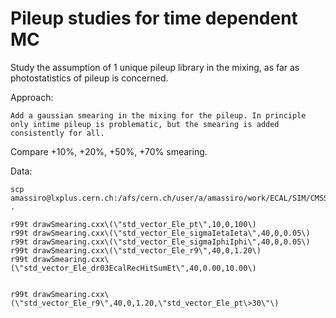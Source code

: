 Pileup studies for time dependent MC
====

Study the assumption of 1 unique pileup library in the mixing, as far as photostatistics of pileup is concerned.

Approach:

    Add a gaussian smearing in the mixing for the pileup. In principle only intime pileup is problematic, but the smearing is added consistently for all.
    
Compare +10%, +20%, +50%, +70% smearing.

Data:

    scp amassiro@lxplus.cern.ch:/afs/cern.ch/user/a/amassiro/work/ECAL/SIM/CMSSW_11_1_0_pre4/src/ECALValidation/EcalSIM/Generation/test.*perc.root   .
    
    r99t drawSmearing.cxx\(\"std_vector_Ele_pt\",10,0,100\)
    r99t drawSmearing.cxx\(\"std_vector_Ele_sigmaIetaIeta\",40,0,0.05\)
    r99t drawSmearing.cxx\(\"std_vector_Ele_sigmaIphiIphi\",40,0,0.05\)
    r99t drawSmearing.cxx\(\"std_vector_Ele_r9\",40,0,1.20\)
    r99t drawSmearing.cxx\(\"std_vector_Ele_dr03EcalRecHitSumEt\",40,0.00,10.00\)
    
    
    r99t drawSmearing.cxx\(\"std_vector_Ele_r9\",40,0,1.20,\"std_vector_Ele_pt\>30\"\)
